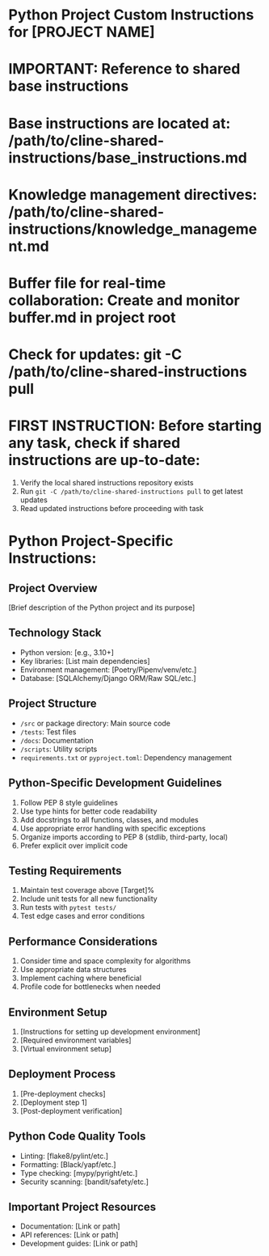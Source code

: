 # Python Project Custom Instructions for [PROJECT NAME]

# IMPORTANT: Reference to shared base instructions
# Base instructions are located at: /path/to/cline-shared-instructions/base_instructions.md
# Knowledge management directives: /path/to/cline-shared-instructions/knowledge_management.md
# Buffer file for real-time collaboration: Create and monitor buffer.md in project root
# Check for updates: git -C /path/to/cline-shared-instructions pull

# FIRST INSTRUCTION: Before starting any task, check if shared instructions are up-to-date:
1. Verify the local shared instructions repository exists
2. Run `git -C /path/to/cline-shared-instructions pull` to get latest updates
3. Read updated instructions before proceeding with task

# Python Project-Specific Instructions:

## Project Overview
[Brief description of the Python project and its purpose]

## Technology Stack
- Python version: [e.g., 3.10+]
- Key libraries: [List main dependencies]
- Environment management: [Poetry/Pipenv/venv/etc.]
- Database: [SQLAlchemy/Django ORM/Raw SQL/etc.]

## Project Structure
- `/src` or package directory: Main source code
- `/tests`: Test files
- `/docs`: Documentation
- `/scripts`: Utility scripts
- `requirements.txt` or `pyproject.toml`: Dependency management

## Python-Specific Development Guidelines

1. Follow PEP 8 style guidelines
2. Use type hints for better code readability
3. Add docstrings to all functions, classes, and modules
4. Use appropriate error handling with specific exceptions
5. Organize imports according to PEP 8 (stdlib, third-party, local)
6. Prefer explicit over implicit code

## Testing Requirements
1. Maintain test coverage above [Target]%
2. Include unit tests for all new functionality
3. Run tests with `pytest tests/`
4. Test edge cases and error conditions

## Performance Considerations
1. Consider time and space complexity for algorithms
2. Use appropriate data structures
3. Implement caching where beneficial
4. Profile code for bottlenecks when needed

## Environment Setup
1. [Instructions for setting up development environment]
2. [Required environment variables]
3. [Virtual environment setup]

## Deployment Process
1. [Pre-deployment checks]
2. [Deployment step 1]
3. [Post-deployment verification]

## Python Code Quality Tools
- Linting: [flake8/pylint/etc.]
- Formatting: [Black/yapf/etc.]
- Type checking: [mypy/pyright/etc.]
- Security scanning: [bandit/safety/etc.]

## Important Project Resources
- Documentation: [Link or path]
- API references: [Link or path]
- Development guides: [Link or path]
